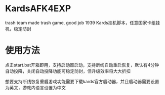 # KardsAFK4EXP
trash team made trash game, good job 1939 
Kards挂机脚本，任意国家卡组挂机，稳定防封

# 使用方法
点击start.bat开箱即用，支持启动器启动，支持断线自动重启恢复，默认有4分钟自动投降，关闭自动投降功能可稳定防封，但升级效率将大大折扣

想要支持断线恢复重启游戏功能需要下载kards官方启动器，并且启动器需要设置为英文，游戏内语言设置为中文
